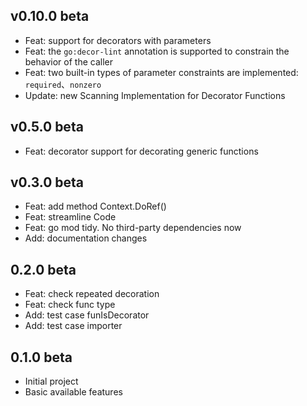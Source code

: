 ## v0.10.0 beta

- Feat: support for decorators with parameters  
- Feat: the `go:decor-lint` annotation is supported to constrain the behavior of the caller  
- Feat: two built-in types of parameter constraints are implemented: `required`、`nonzero`  
- Update: new Scanning Implementation for Decorator Functions

## v0.5.0 beta

- Feat: decorator support for decorating generic functions

## v0.3.0 beta

- Feat: add method Context.DoRef()  
- Feat: streamline Code  
- Feat: go mod tidy. No third-party dependencies now  
- Add: documentation changes  

## 0.2.0 beta

- Feat: check repeated decoration  
- Feat: check func type  
- Add: test case funIsDecorator  
- Add: test case importer  

## 0.1.0 beta

- Initial project  
- Basic available features  

